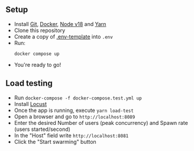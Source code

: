 ## Setup

- Install [Git](https://git-scm.com/), [Docker](https://www.docker.com/), [Node v18](https://nodejs.org/en/download/) and [Yarn](https://yarnpkg.com/)
- Clone this repository
- Create a copy of [.env-template](./.env-template) into `.env`
- Run:
  ```
  docker compose up
  ```
- You're ready to go!

## Load testing

- Run `docker-compose -f docker-compose.test.yml up`
- Install [Locust](https://docs.locust.io/en/stable/installation.html)
- Once the app is running, execute `yarn load-test`
- Open a browser and go to `http://localhost:8089`
- Enter the desired Number of users (peak concurrency) and Spawn rate (users started/second)
- In the "Host" field write `http://localhost:8081`
- Click the "Start swarming" button